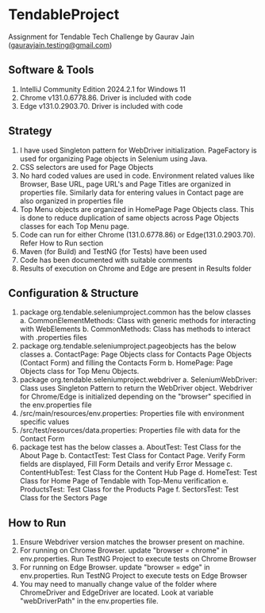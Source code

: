 # TendableProject
Assignment for Tendable Tech Challenge by Gaurav Jain (gauravjain.testing@gmail.com)

## Software & Tools
1. IntelliJ Community Edition 2024.2.1 for Windows 11
2. Chrome v131.0.6778.86. Driver is included with code
3. Edge v131.0.2903.70. Driver is included with code

## Strategy
1. I have used Singleton pattern for WebDriver initialization. PageFactory is used for organizing Page objects in Selenium using Java.
2. CSS selectors are used for Page Objects
3. No hard coded values are used in code. Environment related values like Browser, Base URL, page URL's and Page Titles are organized in properties file. Similarly data for entering values in Contact page are also organized in properties file
4. Top Menu objects are organized in HomePage Page Objects class. This is done to reduce duplication of same objects across Page Objects classes for each Top Menu page. 
4. Code can run for either Chrome (131.0.6778.86) or Edge(131.0.2903.70). Refer How to Run section
5. Maven (for Build) and TestNG (for Tests) have been used
6. Code has been documented with suitable comments
7. Results of execution on Chrome and Edge are present in Results folder

## Configuration & Structure
1. package org.tendable.seleniumproject.common has the below classes
   a. CommonElementMethods: Class with generic methods for interacting with WebElements
   b. CommonMethods: Class has methods to interact with .properties files
2. package org.tendable.seleniumproject.pageobjects has the below classes
   a. ContactPage: Page Objects class for Contacts Page Objects (Contact Form) and filling the Contacts Form
   b. HomePage: Page Objects class for Top Menu Objects.
3. package org.tendable.seleniumproject.webdriver
   a. SeleniumWebDriver: Class uses Singleton Pattern to return the WebDriver object. Webdriver for Chrome/Edge is initialized depending on the "browser" specified in the env.properties file
4. /src/main/resources/env.properties: Properties file with environment specific values
5. /src/test/resources/data.properties: Properties file with data for the Contact Form
6. package test has the below classes
   a. AboutTest: Test Class for the About Page
   b. ContactTest: Test Class for Contact Page. Verify Form fields are displayed, Fill Form Details and verify Error Message
   c. ContentHubTest: Test Class for the Content Hub Page
   d. HomeTest: Test Class for Home Page of Tendable with Top-Menu verification
   e. ProductsTest: Test Class for the Products Page
   f. SectorsTest: Test Class for the Sectors Page

## How to Run
1. Ensure Webdriver version matches the browser present on machine.
2. For running on Chrome Browser. update "browser = chrome" in env.properties. Run TestNG Project to execute tests on Chrome Browser
3. For running on Edge Browser. update "browser = edge" in env.properties. Run TestNG Project to execute tests on Edge Browser
4. You may need to manually change value of the folder where ChromeDriver and EdgeDriver are located. Look at variable "webDriverPath" in the env.properties file.
